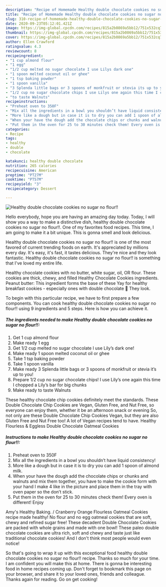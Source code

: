 ```yaml
---
description: "Recipe of Homemade Healthy double chocolate cookies no sugar no flour!!"
title: "Recipe of Homemade Healthy double chocolate cookies no sugar no flour!!"
slug: 310-recipe-of-homemade-healthy-double-chocolate-cookies-no-sugar-no-flour
date: 2020-09-23T05:12:01.421Z
image: https://img-global.cpcdn.com/recipes/815a2b0869a5bb12/751x532cq70/healthy-double-chocolate-cookies-no-sugar-no-flour-recipe-main-photo.jpg
thumbnail: https://img-global.cpcdn.com/recipes/815a2b0869a5bb12/751x532cq70/healthy-double-chocolate-cookies-no-sugar-no-flour-recipe-main-photo.jpg
cover: https://img-global.cpcdn.com/recipes/815a2b0869a5bb12/751x532cq70/healthy-double-chocolate-cookies-no-sugar-no-flour-recipe-main-photo.jpg
author: Ellen Crawford
ratingvalue: 4.3
reviewcount: 8
recipeingredient:
- "1 cup almond flour"
- "1 egg"
- "1/2 cup melted no sugar chocolate I use Lilys dark one"
- "1 spoon melted coconut oil or ghee"
- "1 tsp baking powder"
- "1 spoon vanilla"
- "3 Splenda little bags or 3 spoons of monkfruit or stevia its up to you"
- "1/2 cup no sugar chocolate chips I use Lilys one again this time I chopped a Lilys bar for big chunks"
- "to taste Walnuts"
recipeinstructions:
- "Preheat oven to 350F"
- "Mix all the ingredients in a bowl you shouldn’t have liquid consistency!"
- "More like a dough but in case it is to dry you can add 1 spoon of almond milk."
- "When your have the dough add the chocolate chips or chunks and walnuts and mix them together, you have to make the cookie form with your hand I make 4 like in the picture and place them in the tray with oven paper so the don’t stick."
- "Put them in the oven for 25 to 30 minutes check them! Every oven is different! Enjoy"
categories:
- Recipe
tags:
- healthy
- double
- chocolate

katakunci: healthy double chocolate 
nutrition: 265 calories
recipecuisine: American
preptime: "PT27M"
cooktime: "PT57M"
recipeyield: "3"
recipecategory: Dessert

---
```



![Healthy double chocolate cookies no sugar no flour!!](https://img-global.cpcdn.com/recipes/815a2b0869a5bb12/751x532cq70/healthy-double-chocolate-cookies-no-sugar-no-flour-recipe-main-photo.jpg)

Hello everybody, hope you are having an amazing day today. Today, I will show you a way to make a distinctive dish, healthy double chocolate cookies no sugar no flour!!. One of my favorites food recipes. This time, I am going to make it a bit unique. This is gonna smell and look delicious.

Healthy double chocolate cookies no sugar no flour!! is one of the most favored of current trending foods on earth. It's appreciated by millions every day. It's easy, it's fast, it tastes delicious. They're nice and they look fantastic. Healthy double chocolate cookies no sugar no flour!! is something that I've loved my entire life.

Healthy chocolate cookies with no butter, white sugar, oil, OR flour. These cookies are thick, chewy, and filled Healthy Chocolate Cookies ingredients. Peanut butter: This ingredient forms the base of these Yay for healthy breakfast cookies - especially ones with double chocolate 🙂 They look.


To begin with this particular recipe, we have to first prepare a few components. You can cook healthy double chocolate cookies no sugar no flour!! using 9 ingredients and 5 steps. Here is how you can achieve it.

<!--inarticleads1-->

##### The ingredients needed to make Healthy double chocolate cookies no sugar no flour!!:

1. Get 1 cup almond flour
1. Make ready 1 egg
1. Get 1/2 cup melted no sugar chocolate I use Lily’s dark one!
1. Make ready 1 spoon melted coconut oil or ghee
1. Take 1 tsp baking powder
1. Take 1 spoon vanilla
1. Make ready 3 Splenda little bags or 3 spoons of monkfruit or stevia it’s up to you!
1. Prepare 1/2 cup no sugar chocolate chips! I use Lily’s one again this time I chopped a Lily’s bar for big chunks
1. Make ready to taste Walnuts


These healthy chocolate chip cookies definitely meet the standards. These Double Chocolate Chip Cookies are Vegan, Gluten Free, and Nut Free, so everyone can enjoy them, whether it be an afternoon snack or evening So, not only are these Double Chocolate Chip Cookies Vegan, but they are also Gluten Free and Nut Free too! A lot of Vegan recipes tend to have. Healthy Flourless &amp; Eggless Double Chocolate Oatmeal Cookies 

<!--inarticleads2-->

##### Instructions to make Healthy double chocolate cookies no sugar no flour!!:

1. Preheat oven to 350F
1. Mix all the ingredients in a bowl you shouldn’t have liquid consistency!
1. More like a dough but in case it is to dry you can add 1 spoon of almond milk.
1. When your have the dough add the chocolate chips or chunks and walnuts and mix them together, you have to make the cookie form with your hand I make 4 like in the picture and place them in the tray with oven paper so the don’t stick.
1. Put them in the oven for 25 to 30 minutes check them! Every oven is different! Enjoy


Amy&#39;s Healthy Baking. / Cranberry Orange Flourless Oatmeal Cookies recipe made healthy! No flour and no egg oatmeal cookies that are soft, chewy and refined sugar free! These decadent Double Chocolate Cookies are packed with whole grains and made with one bowl! These paleo double chocolate cookies are ultra rich, soft and chewy and taste just like traditional chocolate cookies! And I don&#39;t think most people would even notice! 

So that's going to wrap it up with this exceptional food healthy double chocolate cookies no sugar no flour!! recipe. Thanks so much for your time. I am confident you will make this at home. There is gonna be interesting food in home recipes coming up. Don't forget to bookmark this page on your browser, and share it to your loved ones, friends and colleague. Thanks again for reading. Go on get cooking!

